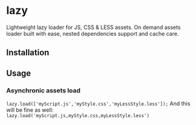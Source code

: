lazy
====

Lightweight lazy loader for JS, CSS &amp; LESS assets.
On demand assets loader built with ease, nested dependencies support and cache care.

Installation
----


Usage
----
### Asynchronic assets load
`lazy.load(['myScript.js','myStyle.css','myLessStyle.less']);`
And this will be fine as well:
`lazy.load('myScript.js,myStyle.css,myLessStyle.less')`


